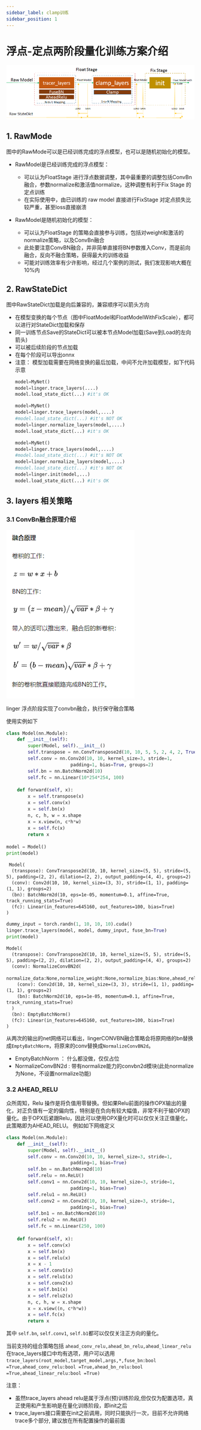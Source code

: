 ```yaml
---
sidebar_label: clamp训练 
sidebar_position: 1  
---
```


# 浮点-定点两阶段量化训练方案介绍
![](../Training_Framework/files/trace_layer_normailize_init.png)

## 1. RawMode
图中的RawMode可以是已经训练完成的浮点模型，也可以是随机初始化的模型。
- RawModel是已经训练完成的浮点模型：
  - 可以认为FloatStage 进行浮点数据调整，其中最重要的调整包括ConvBn融合，参数normalize和激活值normalize，这种调整有利于Fix Stage 的定点训练
  - 在实际使用中，由已训练的 raw model 直接进行FixStage 对定点损失比较严重，甚至loss直接崩溃

- RawModel是随机初始化的模型：
  - 可以认为FloatStage 的策略会直接参与训练，包括对weight和激活的normalize策略，以及ConvBn融合
  - 此处要注意ConvBN融合，并非简单直接将BN参数推入Conv，而是前向融合，反向不融合策略，获得最大的训练收益
  - 可能对训练效率有少许影响，经过几个案例的测试，我们发现影响大概在10%内

## 2. RawStateDict
 图中RawStateDict加载是向后兼容的，兼容顺序可以箭头方向
 - 在模型变换的每个节点（图中FloatModel和FloatModelWithFixScale），都可以进行对StateDict加载和保存
 - 同一训练节点Save的StateDict可以被本节点Model加载(Save到Load的左向箭头)
 - 可以被后续阶段的节点加载
 - 在每个阶段可以导出onnx
 - 注意： 模型加载需要在网络变换的最后加载，中间不允许加载模型，如下代码示意
    ``` python
    model=MyNet()
    model=linger.trace_layers(....)
    model.load_state_dict(...) #it's OK    
    ```
    ``` python
    model=MyNet()
    model=linger.trace_layers(model,....)
    #model.load_state_dict(...) #it's NOT OK  
    model=linger.normalize_layers(model,....)
    model.load_state_dict(...) #it's OK 
    ```
    ``` python
    model=MyNet()
    model=linger.trace_layers(model,....)
    #model.load_state_dict(...) #it's NOT OK  
    model=linger.normalize_layers(model,....)
    #model.load_state_dict(...) #it's NOT OK 
    model=linger.init(model,...)
    model.load_state_dict(...) #it's OK
    ```

  
## 3. layers 相关策略
### 3.1 ConvBn融合原理介绍
![](../Training_Framework/files/conv_fused_bn.png)

linger 浮点阶段实现了convbn融合，执行保守融合策略

使用实例如下

``` python
class Model(nn.Module):
    def __init__(self):
        super(Model, self).__init__()
        self.transpose = nn.ConvTranspose2d(10, 10, 5, 5, 2, 4, 2, True, 2)
        self.conv = nn.Conv2d(10, 10, kernel_size=3, stride=1,
                        padding=1, bias=True, groups=2)
        self.bn = nn.BatchNorm2d(10)
        self.fc = nn.Linear(10*254*254, 100)

    def forward(self, x):
        x = self.transpose(x)
        x = self.conv(x)
        x = self.bn(x)
        n, c, h, w = x.shape
        x = x.view(n, c*h*w)
        x = self.fc(x)
        return x

model = Model()
print(model)
```

```
 Model(
  (transpose): ConvTranspose2d(10, 10, kernel_size=(5, 5), stride=(5, 5), padding=(2, 2), dilation=(2, 2), output_padding=(4, 4), groups=2)
  (conv): Conv2d(10, 10, kernel_size=(3, 3), stride=(1, 1), padding=(1, 1), groups=2)
  (bn): BatchNorm2d(10, eps=1e-05, momentum=0.1, affine=True, track_running_stats=True)
  (fc): Linear(in_features=645160, out_features=100, bias=True)
)
```
``` python
dummy_input = torch.randn(1, 10, 10, 10).cuda()
linger.trace_layers(model, model, dummy_input, fuse_bn=True)
print(model)
```
```
Model(
  (transpose): ConvTranspose2d(10, 10, kernel_size=(5, 5), stride=(5, 5), padding=(2, 2), dilation=(2, 2), output_padding=(4, 4), groups=2)
  (conv): NormalizeConvBN2d(
    normalize_data:None,normalize_weight:None,normalize_bias:None,ahead_relu:False
    (conv): Conv2d(10, 10, kernel_size=(3, 3), stride=(1, 1), padding=(1, 1), groups=2)
    (bn): BatchNorm2d(10, eps=1e-05, momentum=0.1, affine=True, track_running_stats=True)
  )
  (bn): EmptyBatchNorm()
  (fc): Linear(in_features=645160, out_features=100, bias=True)
)
```
从两次的输出的net网络可以看出，lingerCONVBN融合策略会将原网络的bn替换成`EmptyBatchNorm`，将原来的conv替换成`NormalizeConvBN2d`。

- EmptyBatchNorm ： 什么都没做，仅仅占位
- NormalizeConvBN2d : 带有normalize能力的convbn2d模块(此处normalize为None，不设置normalize功能)

### 3.2 AHEAD_RELU
众所周知，Relu 操作是将负值用零替换。但如果Relu前面的操作OPX输出的量化，对正负值有一定的偏向性，特别是在负向有较大幅值，非常不利于输OPX的量化。由于OPX后紧跟Relu，因此可以使用OPX量化时可以仅仅关注正值量化，此策略即为AHEAD_RELU。
例如如下网络定义
``` python
class Model(nn.Module):
    def __init__(self):
        super(Model, self).__init__()
        self.conv = nn.Conv2d(10, 10, kernel_size=3, stride=1,
                        padding=1, bias=True)
        self.bn = nn.BatchNorm2d(10)
        self.relu = nn.ReLU()
        self.conv1 = nn.Conv2d(10, 10, kernel_size=3, stride=1,
                        padding=1, bias=True)
        self.relu1 = nn.ReLU()
        self.conv2 = nn.Conv2d(10, 10, kernel_size=3, stride=1,
                        padding=1, bias=True)  
        self.bn1 = nn.BatchNorm2d(10)
        self.relu2 = nn.ReLU()           
        self.fc = nn.Linear(250, 100)

    def forward(self, x):
        x = self.conv(x)
        x = self.bn(x)
        x = self.relu(x)
        x = x - 1
        x = self.conv1(x)
        x = self.relu1(x)
        x = self.conv2(x)
        x = self.bn1(x)
        x = self.relu2(x)
        n, c, h, w = x.shape
        x = x.view((n, c*h*w))
        x = self.fc(x)
        return x
```

其中 `self.bn`, `self.conv1`, `self.b1`都可以仅仅关注正方向的量化。

当前支持的组合策略包括 `ahead_conv_relu,ahead_bn_relu,ahead_linear_relu`
在trace_layers接口中均有选项，用户可以选用
`trace_layers(root_model,target_model,args,*,fuse_bn:bool =True,ahead_conv_relu:bool =True,ahead_bn_relu:bool =True,ahead_linear_relu:bool =True)`

注意：
- 虽然trace_layers ahead relu是属于浮点(预)训练阶段,但仅仅为配置选项，真正使用和产生影响是在量化训练阶段，即init之后
- trace_layers接口需要在init之前调用，同时只能执行一次，目前不允许网络trace多个部分, 建议放在所有配置操作的最前面
